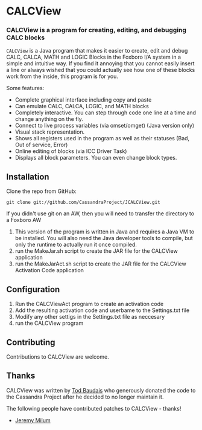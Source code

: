 # CALCView #
### CALCView is a program for creating, editing, and debugging CALC blocks  ###

`CALCView` is a Java program that makes it easier to create, edit and debug CALC, 
CALCA, MATH and LOGIC Blocks in the Foxboro I/A system in a simple and intuitive way. 
If you find it annoying that you cannot easily insert a line or always wished that you 
could actually see how one of these blocks work from the inside, this program is for you.

Some features:

+ Complete graphical interface including copy and paste
+ Can emulate CALC, CALCA, LOGIC, and MATH blocks
+ Completely interactive. You can step through code one line at a time and change anything on the fly.
+ Connect to live process variables (via omset/omget) (Java version only)
+ Visual stack representation.
+ Shows all registers used in the program as well as their statuses (Bad, Out of service, Error)
+ Online editing of blocks (via ICC Driver Task)
+ Displays all block parameters. You can even change block types.

## Installation ##

Clone the repo from GitHub:

    git clone git://github.com/CassandraProject/JCALCView.git

If you didn't use git on an AW, then you will need to transfer the directory to
a Foxboro AW

1. This version of the program is written in Java and requires a Java VM to be installed. You
will also need the Java developer tools to compile, but only the runtime to actually run it once
compiled.
2. run the MakeJar.sh script to create the JAR file for the CALCView application
3. run the MakeJarAct.sh script to create the JAR file for the CALCView Activation Code application

## Configuration ##
1. Run the CALCViewAct program to create an activation code
2. Add the resulting activation code and userbame to the Settings.txt file
3. Modify any other settigs in the Settings.txt file as neccesary
4. run the CALCView program

## Contributing ##

Contributions to CALCView are welcome. 

## Thanks ##

CALCView was written by [Tod Baudais](mailto:tod_baudais@mac.com) who generously donated the code to the Cassandra Project 
after he decided to no longer maintain it. 

The following people have contributed patches to  CALCView - thanks!

* [Jeremy Milum](http://github.com/jmilum)

